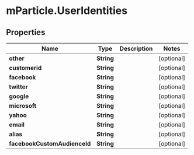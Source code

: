# mParticle.UserIdentities

## Properties
Name | Type | Description | Notes
------------ | ------------- | ------------- | -------------
**other** | **String** |  | [optional]
**customerid** | **String** |  | [optional]
**facebook** | **String** |  | [optional]
**twitter** | **String** |  | [optional]
**google** | **String** |  | [optional]
**microsoft** | **String** |  | [optional]
**yahoo** | **String** |  | [optional]
**email** | **String** |  | [optional]
**alias** | **String** |  | [optional]
**facebookCustomAudienceId** | **String** |  | [optional]


